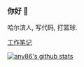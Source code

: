 ### 你好 👋

哈尔滨人, 写代码, 打篮球.

[工作笔记](https://github.com/any86/Notes/issues)

[![any86's github stats](https://github-readme-stats.vercel.app/api?username=any86&show_icons=true&hide_border=true&title_color=4c71f2&icon_color=4c71f2)](https://github.com/any86/)
